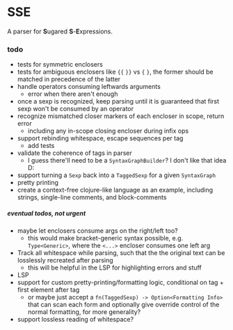 # SSE

A parser for **S**ugared **S**-**E**xpressions.

### todo
* tests for symmetric enclosers
* tests for ambiguous enclosers like `{{` `}}` vs `{` `}`, the former should be matched in precedence of the latter
* handle operators consuming leftwards arguments
  * error when there aren't enough
* once a sexp is recognized, keep parsing until it is guaranteed that first sexp won't be consumed by an operator
* recognize mismatched closer markers of each encloser in scope, return error
  * including any in-scope closing encloser during infix ops
* support rebinding whitespace, escape sequences per tag
  * add tests
* validate the coherence of tags in parser
  * I guess there'll need to be a `SyntaxGraphBuilder`? I don't like that idea D:
* support turning a `Sexp` back into a `TaggedSexp` for a given `SyntaxGraph`
* pretty printing
* create a context-free clojure-like language as an example, including strings, single-line comments, and block-comments

##### eventual todos, not urgent
* maybe let enclosers consume args on the right/left too?
  * this would make bracket-generic syntax possible, e.g. `Type<Generic>`, where the `<...>` encloser consumes one left arg
* Track all whitespace while parsing, such that the the original text can be losslessly recreated after parsing
  * this will be helpful in the LSP for highlighting errors and stuff
* LSP
* support for custom pretty-printing/formatting logic, conditional on tag + first element after tag
  * or maybe just accept a `fn(TaggedSexp) -> Option<Formatting Info>` that can scan each form and optionally give override control of the normal formatting, for more generality?
* support lossless reading of whitespace?
